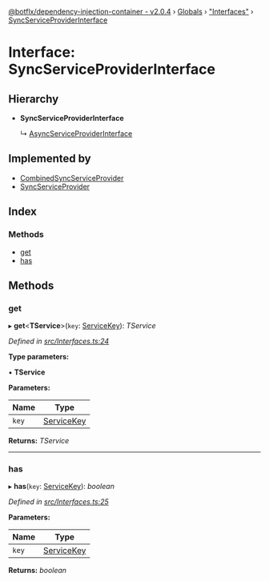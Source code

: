 [@botflx/dependency-injection-container - v2.0.4](../README.md) › [Globals](../globals.md) › ["Interfaces"](../modules/_interfaces_.md) › [SyncServiceProviderInterface](_interfaces_.syncserviceproviderinterface.md)

# Interface: SyncServiceProviderInterface

## Hierarchy

* **SyncServiceProviderInterface**

  ↳ [AsyncServiceProviderInterface](_interfaces_.asyncserviceproviderinterface.md)

## Implemented by

* [CombinedSyncServiceProvider](../classes/_implementation_serviceprovider_.combinedsyncserviceprovider.md)
* [SyncServiceProvider](../classes/_implementation_serviceprovider_.syncserviceprovider.md)

## Index

### Methods

* [get](_interfaces_.syncserviceproviderinterface.md#get)
* [has](_interfaces_.syncserviceproviderinterface.md#has)

## Methods

###  get

▸ **get**<**TService**>(`key`: [ServiceKey](../modules/_interfaces_.md#servicekey)): *TService*

*Defined in [src/Interfaces.ts:24](https://github.com/botflux/dependency-injection-container/blob/aff9924/packages/DIContainer/src/Interfaces.ts#L24)*

**Type parameters:**

▪ **TService**

**Parameters:**

Name | Type |
------ | ------ |
`key` | [ServiceKey](../modules/_interfaces_.md#servicekey) |

**Returns:** *TService*

___

###  has

▸ **has**(`key`: [ServiceKey](../modules/_interfaces_.md#servicekey)): *boolean*

*Defined in [src/Interfaces.ts:25](https://github.com/botflux/dependency-injection-container/blob/aff9924/packages/DIContainer/src/Interfaces.ts#L25)*

**Parameters:**

Name | Type |
------ | ------ |
`key` | [ServiceKey](../modules/_interfaces_.md#servicekey) |

**Returns:** *boolean*
